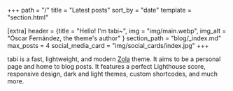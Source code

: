 +++
path = "/"
title = "Latest posts"
sort_by = "date"
template = "section.html"

[extra]
header = {title = "Hello! I'm tabi~", img = "img/main.webp", img_alt = "Óscar Fernández, the theme's author" }
section_path = "blog/_index.md"
max_posts = 4
social_media_card = "img/social_cards/index.jpg"
+++

tabi is a fast, lightweight, and modern [Zola](https://www.getzola.org) theme. It aims to be a personal page and home to blog posts. It features a perfect Lighthouse score, responsive design, dark and light themes, custom shortcodes, and much more.
